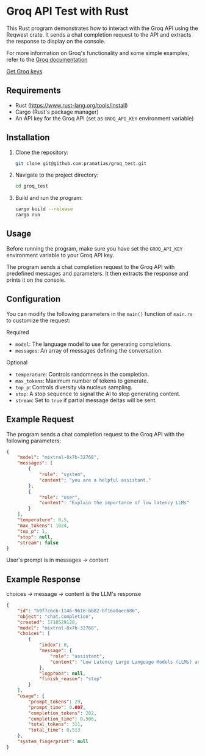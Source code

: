# Groq API Test with Rust

This Rust program demonstrates how to interact with the Groq API using the
Reqwest crate. It sends a chat completion request to the API and extracts the
response to display on the console.

For more information on Groq's functionality and some simple examples, refer to
the [Groq documentation](https://console.groq.com/docs/text-chat)

[Get Groq keys](https://console.groq.com/keys)

## Requirements

- Rust (https://www.rust-lang.org/tools/install)
- Cargo (Rust's package manager)
- An API key for the Groq API (set as `GROQ_API_KEY` environment variable)

## Installation

1. Clone the repository:

    ```bash
    git clone git@github.com:pramatias/groq_test.git
    ```

2. Navigate to the project directory:

    ```bash
    cd groq_test
    ```

3. Build and run the program:

    ```bash
    cargo build --release
    cargo run
    ```

## Usage

Before running the program, make sure you have set the `GROQ_API_KEY`
environment variable to your Groq API key.

The program sends a chat completion request to the Groq API with predefined
messages and parameters. It then extracts the response and prints it on the
console.

## Configuration

You can modify the following parameters in the `main()` function of `main.rs` to
customize the request:

Required
- `model`: The language model to use for generating completions.
- `messages`: An array of messages defining the conversation.

Optional
- `temperature`: Controls randomness in the completion.
- `max_tokens`: Maximum number of tokens to generate.
- `top_p`: Controls diversity via nucleus sampling.
- `stop`: A stop sequence to signal the AI to stop generating content.
- `stream`: Set to `true` if partial message deltas will be sent.

## Example Request

The program sends a chat completion request to the Groq API with the following parameters:

```json
{
    "model": "mixtral-8x7b-32768",
    "messages": [
        {
            "role": "system",
            "content": "you are a helpful assistant."
        },
        {
            "role": "user",
            "content": "Explain the importance of low latency LLMs"
        }
    ],
    "temperature": 0.5,
    "max_tokens": 1024,
    "top_p": 1,
    "stop": null,
    "stream": false
}

```
User's prompt is in messages -> content

## Example Response
choices -> message -> content is the LLM's response 

```json
{
    "id": "b9f7c6c6-1146-9616-bb82-bf16a0aec686",
    "object": "chat.completion",
    "created": 1710529128,
    "model": "mixtral-8x7b-32768",
    "choices": [
        {
            "index": 0,
            "message": {
                "role": "assistant",
                "content": "Low Latency Large Language Models (LLMs) are critical..."
            },
            "logprobs": null,
            "finish_reason": "stop"
        }
    ],
    "usage": {
        "prompt_tokens": 29,
        "prompt_time": 0.007,
        "completion_tokens": 282,
        "completion_time": 0.506,
        "total_tokens": 311,
        "total_time": 0.513
    },
    "system_fingerprint": null
}

```
